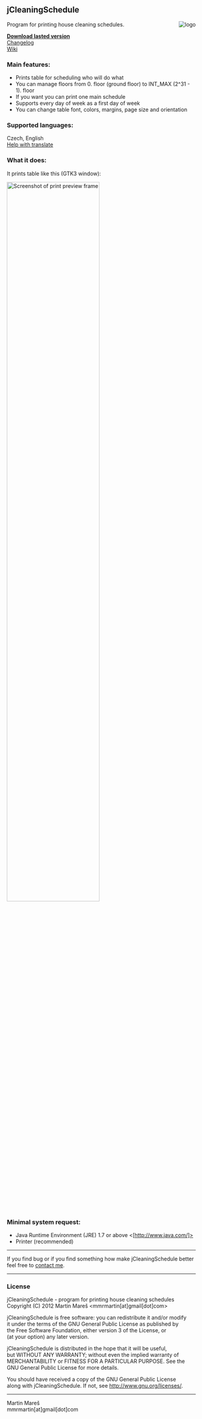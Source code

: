 jCleaningSchedule
----------------
<img align="right" alt="logo" src="https://raw.github.com/mmrmartin/jCleaningSchedule/master/imgs/logo_small.jpg" />
Program for printing house cleaning schedules.

**[Download lasted version]**  
[Changelog][]   
[Wiki]

### Main features: ###
- Prints table for scheduling who will do what
- You can manage floors from 0. floor (ground floor) to INT_MAX (2^31 - 1). floor
- If you want you can print one main schedule
- Supports every day of week as a first day of week
- You can change table font, colors, margins, page size and orientation

### Supported languages: ###
Czech, English  
[Help with translate]

### What it does: ###
It prints table like this (GTK3 window):  

<img alt="Screenshot of print preview frame" src="https://github.com/mmrmartin/jCleaningSchedule/raw/master/imgs/screenshots/gtk3-print_preview.png" width="70%"/>

### Minimal system request: ###
- Java Runtime Environment (JRE) 1.7 or above <[http://www.java.com/]>
- Printer (recommended)

********************************************************************
If you find bug or if you find something how make jCleaningSchedule 
better feel free to [contact me].
*********************************************************************
### License ###
jCleaningSchedule - program for printing house cleaning schedules  
Copyright (C) 2012  Martin Mareš <mmrmartin[at]gmail[dot]com>  

jCleaningSchedule is free software: you can redistribute it and/or modify   
it under the terms of the GNU General Public License as published by  
the Free Software Foundation, either version 3 of the License, or  
(at your option) any later version.   

jCleaningSchedule is distributed in the hope that it will be useful,  
but WITHOUT ANY WARRANTY; without even the implied warranty of  
MERCHANTABILITY or FITNESS FOR A PARTICULAR PURPOSE.  See the  
GNU General Public License for more details.  

You should have received a copy of the GNU General Public License  
along with jCleaningSchedule.  If not, see <http://www.gnu.org/licenses/>.
********************************************************************
Martin Mareš  
mmrmartin[at]gmail[dot]com

[Download lasted version]:https://github.com/mmrmartin/jCleaningSchedule/blob/master/download/jCleaningSchedule_v3.0.0.zip?raw=true
[Changelog]:https://github.com/mmrmartin/jCleaningSchedule/blob/master/CHANGELOG
[Wiki]:https://github.com/mmrmartin/jCleaningSchedule/wiki
[Help with translate]: https://github.com/mmrmartin/jCleaningSchedule/wiki/Translate
[http://www.java.com/]:http://www.java.com/
[contact me]:http://www.google.com/recaptcha/mailhide/d?k=01V4YQ48jtKohjqAGbVLUf3A==&c=9LIVk7jQM2U5wid1mbtY5efVyon0_fyXn40aJJ0-9og=
